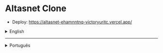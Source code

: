 # Altasnet Clone

- Deploy: https://altasnet-ehamnntnq-victoryuritc.vercel.app/

<details>
<summary>English</summary>
<br>

- **Goal**:
  - This repo was built in order to recreate some [Altasnet](https://altasnet.com.br/) official website pages

- **Developed using**:
  - React.js
  - TypeScript
  - Atomic Design
  - Bootstrap, Reactstrap and Inline CSS
  - Other installed packages: `react-router-dom` e `react-bootstrap-icons`
  - Joy :technologist:

- **How can I run the project?**
  <details>

  <summary>Ubuntu</summary>

  - Press `CTRL+ALT+T` to open your terminal
  - On terminal, type `cd ~ && mkdir victor-camargo-projects && cd victor-camargo-projects && git clone git@github.com:VictorYuriTC/altasnet-app.git && cd altasnet-app && npm install && npm start` and press `Enter`
  - As default, the project will run on `http://localhost:3000/`. If the 3000 port is not available on your machine, press `Y` to allow the project to use a subsequent port.
  - In any case, the project wil be automatically opened on `http://localhost:{port-being-used}/` in your browser. Then, you will allowed to enjoy and play around with the `Altasnet Clone`
  - Enjoy it! :rocket:
  </details>
</details>

- - - -

<details>
<summary>Português</summary>
<br>



- **Objetivo**:
  - Este repositório foi gerado com o intuito de recriar algumas páginas do site oficial da [Altasnet](https://altasnet.com.br/)

- **Desenvolvido com**:
  - React.js
  - TypeScript
  - Atomic Design
  - Bootstrap, Reactstrap e Inline CSS
  - Outros pacotes instalados: `react-router-dom` e `react-bootstrap-icons`
  - Alegria :technologist:

- **Como posso rodar o projeto?**
  <details>

  <summary>Ubuntu</summary>

  - Pressione `CTRL+ALT+T` para abrir seu terminal
  - No terminal, digite `cd ~ && mkdir victor-camargo-projects && cd victor-camargo-projects && git clone git@github.com:VictorYuriTC/altasnet-app.git && cd altasnet-app && npm install && npm start` e pressione `Enter`
  - Por padrão, o projeto rodará no `http://localhost:3000/`. Se a porta 3000 de seu computador não estiver disponível, pressione `Y` para que o projeto utilize uma porta subsequente.
  - De qualquer formna, o projeto rodará automaticamente no `http://localhost:{port-being-used}/` no seu navegador. Então, você poderá se divertir com o `Altasnet Clone`.
  - Tenha uma ótima navegação! :rocket:
  </details>
</details>
